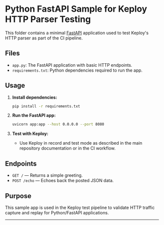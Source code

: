 # Python FastAPI Sample for Keploy HTTP Parser Testing

This folder contains a minimal [FastAPI](https://fastapi.tiangolo.com/) application used to test Keploy's HTTP parser as part of the CI pipeline.

## Files

- `app.py`: The FastAPI application with basic HTTP endpoints.
- `requirements.txt`: Python dependencies required to run the app.

## Usage

1. **Install dependencies:**
   ```bash
   pip install -r requirements.txt
   ```

2. **Run the FastAPI app:**
   ```bash
   uvicorn app:app --host 0.0.0.0 --port 8080
   ```

3. **Test with Keploy:**
   - Use Keploy in record and test mode as described in the main repository documentation or in the CI workflow.

## Endpoints

- `GET /` — Returns a simple greeting.
- `POST /echo` — Echoes back the posted JSON data.

## Purpose

This sample app is used in the Keploy test pipeline to validate HTTP traffic capture and replay for Python/FastAPI applications.

---